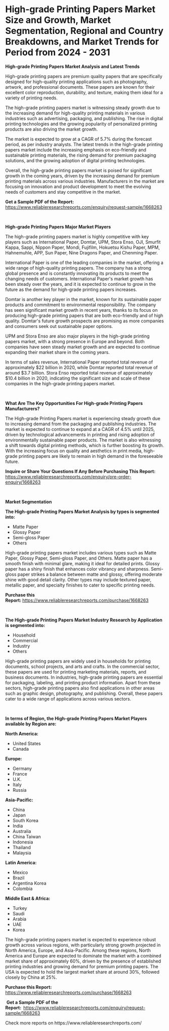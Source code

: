 <p><h1>High-grade Printing Papers Market Size and Growth, Market Segmentation, Regional and Country Breakdowns, and Market Trends for Period from 2024 -  2031</h1></p><p><strong>High-grade Printing Papers Market Analysis and Latest Trends</strong></p>
<p><p>High-grade printing papers are premium quality papers that are specifically designed for high-quality printing applications such as photography, artwork, and professional documents. These papers are known for their excellent color reproduction, durability, and texture, making them ideal for a variety of printing needs.</p><p>The high-grade printing papers market is witnessing steady growth due to the increasing demand for high-quality printing materials in various industries such as advertising, packaging, and publishing. The rise in digital printing technologies and the growing popularity of personalized printing products are also driving the market growth.</p><p>The market is expected to grow at a CAGR of 5.7% during the forecast period, as per industry analysts. The latest trends in the high-grade printing papers market include the increasing emphasis on eco-friendly and sustainable printing materials, the rising demand for premium packaging solutions, and the growing adoption of digital printing technologies.</p><p>Overall, the high-grade printing papers market is poised for significant growth in the coming years, driven by the increasing demand for premium printing materials across various industries. Manufacturers in the market are focusing on innovation and product development to meet the evolving needs of customers and stay competitive in the market.</p></p>
<p><strong>Get a Sample PDF of the Report:&nbsp;</strong> <a href="https://www.reliableresearchreports.com/enquiry/request-sample/1668263">https://www.reliableresearchreports.com/enquiry/request-sample/1668263</a></p>
<p>&nbsp;</p>
<p><strong>High-grade Printing Papers Major Market Players</strong></p>
<p><p>The high-grade printing papers market is highly competitive with key players such as International Paper, Domtar, UPM, Stora Enso, OJI, Smurfit Kappa, Sappi, Nippon Paper, Mondi, Fujifilm, Hokuetsu Kishu Paper, MPM, Hahnemuhle, APP, Sun Paper, Nine Dragons Paper, and Chenming Paper.</p><p>International Paper is one of the leading companies in the market, offering a wide range of high-quality printing papers. The company has a strong global presence and is constantly innovating its products to meet the changing needs of customers. International Paper's market growth has been steady over the years, and it is expected to continue to grow in the future as the demand for high-grade printing papers increases.</p><p>Domtar is another key player in the market, known for its sustainable paper products and commitment to environmental responsibility. The company has seen significant market growth in recent years, thanks to its focus on producing high-grade printing papers that are both eco-friendly and of high quality. Domtar's future growth prospects are promising as more companies and consumers seek out sustainable paper options.</p><p>UPM and Stora Enso are also major players in the high-grade printing papers market, with a strong presence in Europe and beyond. Both companies have seen steady market growth and are expected to continue expanding their market share in the coming years.</p><p>In terms of sales revenue, International Paper reported total revenue of approximately $22 billion in 2020, while Domtar reported total revenue of around $3.7 billion. Stora Enso reported total revenue of approximately $10.4 billion in 2020, indicating the significant size and scale of these companies in the high-grade printing papers market.</p></p>
<p>&nbsp;</p>
<p><strong>What Are The Key Opportunities For High-grade Printing Papers Manufacturers?</strong></p>
<p><p>The High-grade Printing Papers market is experiencing steady growth due to increasing demand from the packaging and publishing industries. The market is expected to continue to expand at a CAGR of 4.5% until 2025, driven by technological advancements in printing and rising adoption of environmentally sustainable paper products. The market is also witnessing a shift towards digital printing methods, which is further boosting its growth. With the increasing focus on quality and aesthetics in print media, high-grade printing papers are likely to remain in high demand in the foreseeable future.</p></p>
<p><strong>Inquire or Share Your Questions If Any Before Purchasing This Report:</strong> <a href="https://www.reliableresearchreports.com/enquiry/pre-order-enquiry/1668263">https://www.reliableresearchreports.com/enquiry/pre-order-enquiry/1668263</a></p>
<p>&nbsp;</p>
<p><strong>Market Segmentation</strong></p>
<p><strong>The High-grade Printing Papers Market Analysis by types is segmented into:</strong></p>
<p><ul><li>Matte Paper</li><li>Glossy Paper</li><li>Semi-gloss Paper</li><li>Others</li></ul></p>
<p><p>High-grade printing papers market includes various types such as Matte Paper, Glossy Paper, Semi-gloss Paper, and Others. Matte paper has a smooth finish with minimal glare, making it ideal for detailed prints. Glossy paper has a shiny finish that enhances color vibrancy and sharpness. Semi-gloss paper strikes a balance between matte and glossy, offering moderate shine with good detail clarity. Other types may include textured paper, metallic paper, and specialty finishes to cater to specific printing needs.</p></p>
<p><strong>Purchase this Report:&nbsp;</strong><a href="https://www.reliableresearchreports.com/purchase/1668263">https://www.reliableresearchreports.com/purchase/1668263</a></p>
<p>&nbsp;</p>
<p><strong>The High-grade Printing Papers Market Industry Research by Application is segmented into:</strong></p>
<p><ul><li>Household</li><li>Commercial</li><li>Industry</li><li>Others</li></ul></p>
<p><p>High-grade printing papers are widely used in households for printing documents, school projects, and arts and crafts. In the commercial sector, these papers are used for printing marketing materials, reports, and business documents. In industries, high-grade printing papers are essential for packaging, labeling, and printing product information. Apart from these sectors, high-grade printing papers also find applications in other areas such as graphic design, photography, and publishing. Overall, these papers cater to a wide range of applications across various sectors.</p></p>
<p>&nbsp;</p>
<p><strong>In terms of Region, the High-grade Printing Papers Market Players available by Region are:</strong></p>
<p>
    <p> <strong> North America: </strong>
        <ul>
            <li>United States</li>
            <li>Canada</li>
        </ul>
        </p> 
    <p> <strong> Europe: </strong>
        <ul>
            <li>Germany</li>
            <li>France</li>
            <li>U.K.</li>
            <li>Italy</li>
            <li>Russia</li>
        </ul>
        </p> 
    <p> <strong> Asia-Pacific: </strong>
        <ul>
            <li>China</li>
            <li>Japan</li>
            <li>South Korea</li>
            <li>India</li>
            <li>Australia</li>
            <li>China Taiwan</li>
            <li>Indonesia</li>
            <li>Thailand</li>
            <li>Malaysia</li>
        </ul>
        </p> 
    <p> <strong> Latin America: </strong>
        <ul>
            <li>Mexico</li>
            <li>Brazil</li>
            <li>Argentina Korea</li>
            <li>Colombia</li>
        </ul>
        </p> 
    <p> <strong> Middle East & Africa: </strong>
        <ul>
            <li>Turkey</li>
            <li>Saudi</li>
            <li>Arabia</li>
            <li>UAE</li>
            <li>Korea</li>
        </ul>
    </p>
    </p>
<p><p>The high-grade printing papers market is expected to experience robust growth across various regions, with particularly strong growth projected in North America, Europe, and Asia-Pacific. Among these regions, North America and Europe are expected to dominate the market with a combined market share of approximately 60%, driven by the presence of established printing industries and growing demand for premium printing papers. The USA is expected to hold the largest market share at around 30%, followed closely by China at 25%.</p></p>
<p><strong>Purchase this Report: </strong><a href="https://www.reliableresearchreports.com/purchase/1668263">https://www.reliableresearchreports.com/purchase/1668263</a></p>
<p>&nbsp;<strong>Get a Sample PDF of the Report:&nbsp;&nbsp;</strong><a href="https://www.reliableresearchreports.com/enquiry/request-sample/1668263">https://www.reliableresearchreports.com/enquiry/request-sample/1668263</a></p>
<p><strong></strong></p>
<p>Check more reports on https://www.reliableresearchreports.com/</p>